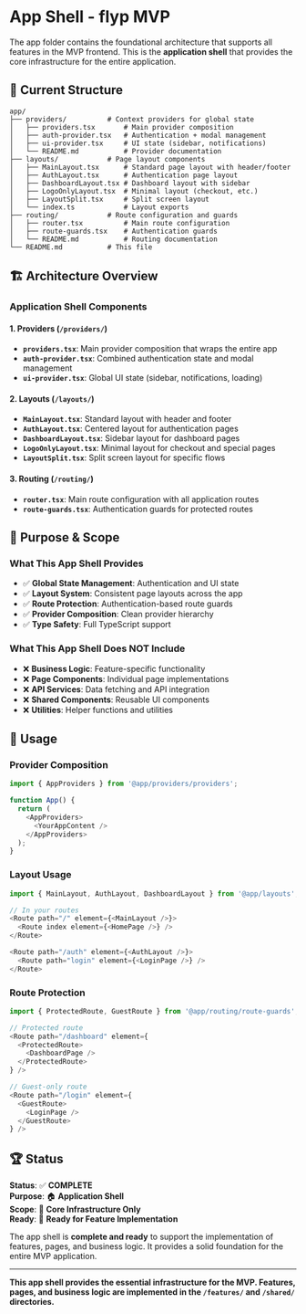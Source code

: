 # App Shell - flyp MVP

The app folder contains the foundational architecture that supports all features in the MVP frontend. This is the **application shell** that provides the core infrastructure for the entire application.

## 📁 **Current Structure**

```
app/
├── providers/          # Context providers for global state
│   ├── providers.tsx       # Main provider composition
│   ├── auth-provider.tsx   # Authentication + modal management
│   ├── ui-provider.tsx     # UI state (sidebar, notifications)
│   └── README.md           # Provider documentation
├── layouts/            # Page layout components
│   ├── MainLayout.tsx      # Standard page layout with header/footer
│   ├── AuthLayout.tsx      # Authentication page layout
│   ├── DashboardLayout.tsx # Dashboard layout with sidebar
│   ├── LogoOnlyLayout.tsx  # Minimal layout (checkout, etc.)
│   ├── LayoutSplit.tsx     # Split screen layout
│   └── index.ts            # Layout exports
├── routing/            # Route configuration and guards
│   ├── router.tsx          # Main route configuration
│   ├── route-guards.tsx    # Authentication guards
│   └── README.md           # Routing documentation
└── README.md           # This file
```

## 🏗️ **Architecture Overview**

### **Application Shell Components**

#### **1. Providers (`/providers/`)**

- **`providers.tsx`**: Main provider composition that wraps the entire app
- **`auth-provider.tsx`**: Combined authentication state and modal management
- **`ui-provider.tsx`**: Global UI state (sidebar, notifications, loading)

#### **2. Layouts (`/layouts/`)**

- **`MainLayout.tsx`**: Standard layout with header and footer
- **`AuthLayout.tsx`**: Centered layout for authentication pages
- **`DashboardLayout.tsx`**: Sidebar layout for dashboard pages
- **`LogoOnlyLayout.tsx`**: Minimal layout for checkout and special pages
- **`LayoutSplit.tsx`**: Split screen layout for specific flows

#### **3. Routing (`/routing/`)**

- **`router.tsx`**: Main route configuration with all application routes
- **`route-guards.tsx`**: Authentication guards for protected routes

## 🎯 **Purpose & Scope**

### **What This App Shell Provides**

- ✅ **Global State Management**: Authentication and UI state
- ✅ **Layout System**: Consistent page layouts across the app
- ✅ **Route Protection**: Authentication-based route guards
- ✅ **Provider Composition**: Clean provider hierarchy
- ✅ **Type Safety**: Full TypeScript support

### **What This App Shell Does NOT Include**

- ❌ **Business Logic**: Feature-specific functionality
- ❌ **Page Components**: Individual page implementations
- ❌ **API Services**: Data fetching and API integration
- ❌ **Shared Components**: Reusable UI components
- ❌ **Utilities**: Helper functions and utilities

## 🔧 **Usage**

### **Provider Composition**

```typescript
import { AppProviders } from '@app/providers/providers';

function App() {
  return (
    <AppProviders>
      <YourAppContent />
    </AppProviders>
  );
}
```

### **Layout Usage**

```typescript
import { MainLayout, AuthLayout, DashboardLayout } from '@app/layouts';

// In your routes
<Route path="/" element={<MainLayout />}>
  <Route index element={<HomePage />} />
</Route>

<Route path="/auth" element={<AuthLayout />}>
  <Route path="login" element={<LoginPage />} />
</Route>
```

### **Route Protection**

```typescript
import { ProtectedRoute, GuestRoute } from '@app/routing/route-guards';

// Protected route
<Route path="/dashboard" element={
  <ProtectedRoute>
    <DashboardPage />
  </ProtectedRoute>
} />

// Guest-only route
<Route path="/login" element={
  <GuestRoute>
    <LoginPage />
  </GuestRoute>
} />
```

## 🏆 **Status**

**Status**: ✅ **COMPLETE**  
**Purpose**: 🏠 **Application Shell**  
**Scope**: 🎯 **Core Infrastructure Only**  
**Ready**: 🚀 **Ready for Feature Implementation**

The app shell is **complete and ready** to support the implementation of features, pages, and business logic. It provides a solid foundation for the entire MVP application.

---

**This app shell provides the essential infrastructure for the MVP. Features, pages, and business logic are implemented in the `/features/` and `/shared/` directories.**
